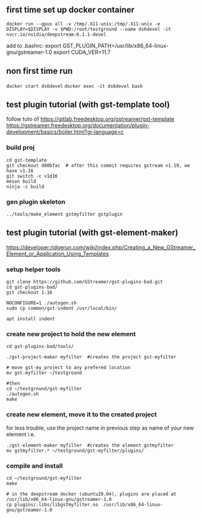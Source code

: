 ## first time set up docker container
`docker run --gpus all -v /tmp/.X11-unix:/tmp/.X11-unix -e DISPLAY=$DISPLAY -v $PWD:/root/testground --name ds6devel -it nvcr.io/nvidia/deepstream:6.1.1-devel`

add to .bashrc:
export GST_PLUGIN_PATH=/usr/lib/x86_64-linux-gnu/gstreamer-1.0
export CUDA_VER=11.7

## non first time run
`docker start ds6devel`
`docker exec -it ds6devel bash`


## test plugin tutorial (with gst-template tool)
follow tuto of 
https://gitlab.freedesktop.org/gstreamer/gst-template
https://gstreamer.freedesktop.org/documentation/plugin-development/basics/boiler.html?gi-language=c

### build proj
```
cd gst-template
git checkout d80bfac  # after this commit requires gstream v1.19, we have v1.16
git switch -c v1d16
meson build
ninja -c build
```

### gen plugin skeleton
```
../tools/make_element gstmyfilter gstplugin
```


## test plugin tutorial (with gst-element-maker)
https://developer.ridgerun.com/wiki/index.php/Creating_a_New_GStreamer_Element_or_Application_Using_Templates

### setup helper tools
```
git clone https://github.com/GStreamer/gst-plugins-bad.git
cd gst-plugins-bad/
git checkout 1.16

NOCONFIGURE=1 ./autogen.sh
sudo cp common/gst-indent /usr/local/bin/

apt install indent
```

### create new project to hold the new element
```
cd gst-plugins-bad/tools/

./gst-project-maker myfilter  #creates the project gst-myfilter

# move gst-my_project to any prefered location
mv gst-myfilter ~/testground

#then
cd ~/testground/gst-myfilter
./autogen.sh
make
```

### create new element, move it to the created project
for less trouble, use the project name in previous step as name of your new element i.e.
```
./gst-element-maker myfilter  #creates the element gstmyfilter
mv gstmyfilter.* ~/testground/gst-myfilter/plugins/
```


### compile and install
```
cd ~/testground/gst-myfilter
make

# in the deepstream docker (ubuntu20.04), plugins are placed at /usr/lib/x86_64-linux-gnu/gstreamer-1.0
cp plugins/.libs/libgstmyfilter.so  /usr/lib/x86_64-linux-gnu/gstreamer-1.0
```